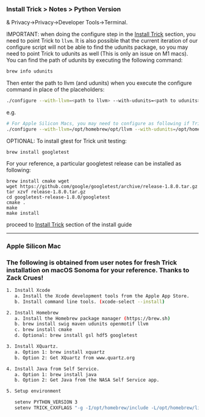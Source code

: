 ### Install Trick > Notes > Python Version

 & Privacy->Privacy->Developer Tools->Terminal.

IMPORTANT: when doing the configure step in the [Install Trick](#install) section, you need to point Trick to `llvm`. It is also possible that the current iteration of our configure script will not be able to find the udunits package, so you may need to point Trick to udunits as well (This is only an issue on M1 macs).
You can find the path of udunits by executing the following command:

```bash
brew info udunits
```
Then enter the path to llvm (and udunits) when you execute the configure command in place of the placeholders:
```bash
./configure --with-llvm=<path to llvm> --with-udunits=<path to udunits> <other configure flags (if any)>
```
e.g.
```bash
# For Apple Silicon Macs, you may need to configure as following if Trick configure can't find packages:
./configure --with-llvm=/opt/homebrew/opt/llvm --with-udunits=/opt/homebrew --with-hdf5==/opt/homebrew
```


OPTIONAL: To install gtest for Trick unit testing:

`brew install googletest`

For your reference, a particular googletest release can be installed as following:

```
brew install cmake wget
wget https://github.com/google/googletest/archive/release-1.8.0.tar.gz
tar xzvf release-1.8.0.tar.gz
cd googletest-release-1.8.0/googletest
cmake .
make
make install
```

proceed to [Install Trick](#install) section of the install guide

---

<a name="apple_silicon_mac"></a>
### Apple Silicon Mac
### The following is obtained from user notes for fresh Trick installation on macOS Sonoma for your reference. Thanks to Zack Crues!

```bash
1. Install Xcode
   a. Install the Xcode development tools from the Apple App Store.
   b. Install command line tools. (xcode-select --install)

2. Install Homebrew
   a. Install the Homebrew package manager (https://brew.sh)
   b. brew install swig maven udunits openmotif llvm
   c. brew install cmake
   d. Optional: brew install gsl hdf5 googletest

3. Install XQuartz.
   a. Option 1: brew install xquartz
   b. Option 2: Get XQuartz from www.quartz.org

4. Install Java from Self Service.
   a. Option 1: brew install java
   b. Option 2: Get Java from the NASA Self Service app.

5. Setup environment

   setenv PYTHON_VERSION 3
   setenv TRICK_CXXFLAGS "-g -I/opt/homebrew/include -L/opt/homebrew/lib -Wno-unused
